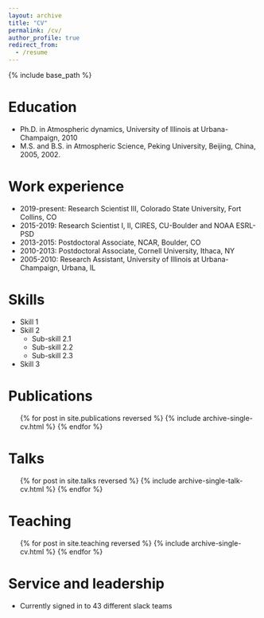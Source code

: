```yaml
---
layout: archive
title: "CV"
permalink: /cv/
author_profile: true
redirect_from:
  - /resume
---
```


{% include base_path %}

Education
======
* Ph.D. in Atmospheric dynamics, University of Illinois at Urbana-Champaign, 2010
* M.S. and B.S. in Atmospheric Science, Peking University, Beijing, China, 2005, 2002.

Work experience
======

* 2019-present: Research Scientist III, Colorado State University, Fort Collins, CO                
* 2015-2019: Research Scientist I, II, CIRES, CU-Boulder and NOAA ESRL-PSD	   
* 2013-2015: Postdoctoral Associate, NCAR, Boulder, CO				   
* 2010-2013: Postdoctoral Associate, Cornell University, Ithaca, NY	                           
* 2005-2010: Research Assistant, University of Illinois at Urbana-Champaign, Urbana, IL 
  
Skills
======
* Skill 1
* Skill 2
  * Sub-skill 2.1
  * Sub-skill 2.2
  * Sub-skill 2.3
* Skill 3

Publications
======
  <ul>{% for post in site.publications reversed %}
    {% include archive-single-cv.html %}
  {% endfor %}</ul>
  
Talks
======
  <ul>{% for post in site.talks reversed %}
    {% include archive-single-talk-cv.html  %}
  {% endfor %}</ul>
  
Teaching
======
  <ul>{% for post in site.teaching reversed %}
    {% include archive-single-cv.html %}
  {% endfor %}</ul>
  
Service and leadership
======
* Currently signed in to 43 different slack teams
